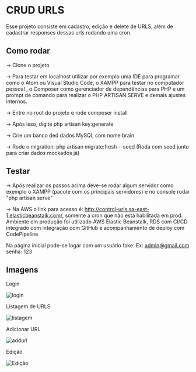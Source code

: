 # CRUD URLS
Esse projeto consiste em cadastro, edição e delete de URLS, além de cadastrar responses dessas urls rodando uma cron.

## Como rodar

-> Clone o projeto

-> Para testar em localhost utilizar por exemplo uma IDE para programar como o Atom ou Visual Studio Code, o XAMPP para testar no computador pessoal , o Composer como gerenciador de dependências para PHP e um prompt de comando para realizar o PHP ARTISAN SERVE e demais ajustes internos.

-> Entre no root do projeto e rode composer install

-> Após isso, digite php artisan key:generate

-> Crie um banco ded dados MySQL com nome brain

-> Rode o migration: php artisan migrate:fresh --seed (Roda com seed junto para criar dados mockados já)


## Testar

-> Após realizar os passos acima deve-se rodar algum servidor como exemplo o XAMPP (pacote com os principais servidores) e no console rodar "php artisan serve"

-> Na AWS o link para acesso é: http://control-urls.sa-east-1.elasticbeanstalk.com/, somente a cron que não está habilitada em prod.
   Ambiente em produção foi utilizado AWS Elastic Beanstalk, RDS com CI/CD integrado com integração com GitHub e acompanhamento de deploy com CodePipeline

Na página inicial pode-se logar com um usuário fake:
    Ex: admin@gmail.com
        senha: 123
        
## Imagens

Login

![login](https://user-images.githubusercontent.com/36732444/134714336-23d28f51-164a-43a1-b2cf-70e000e38b7e.JPG)


Listagem de URLS

![listagem](https://user-images.githubusercontent.com/36732444/134714408-d0d73d03-7ee4-4536-ae62-fc3ce7470b4b.JPG)


Adicionar URL

![addurl](https://user-images.githubusercontent.com/36732444/134714736-2cda0d41-646b-4fe9-9ef2-db10111b9b71.JPG)

Edição 

![Edição](https://user-images.githubusercontent.com/36732444/134714688-aa611f3f-555c-47cc-bb4d-171376b34ba1.JPG)




